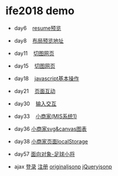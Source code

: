 # ife2018 demo

- day6
    [resume预览](https://letzxgjs.github.io/ife2018/day6/resume.html)

- day8
    [布局预览地址](https://letzxgjs.github.io/ife2018/day8/layout.html)
      
- day11
    [切图网页](https://letzxgjs.github.io/ife2018/day11/index.html)

- day15
    [切图网页](https://letzxgjs.github.io/ife2018/day15/chat.html)

- day18
    [javascript基本操作](https://letzxgjs.github.io/ife2018/day18.html)

- day21
    [页面互动](https://letzxgjs.github.io/ife2018/day21javascript实现帧动画.html)

- day30
    [输入交互 ](https://letzxgjs.github.io/ife2018/day30输入提示流程封装.html)

- day33
    [小商家(MIS系统1)](https://letzxgjs.github.io/ife2018/day33checkbox.html)

- day36
    [小商家svg&canvas图表](https://letzxgjs.github.io/ife2018/day36/day36svgBarChart.html)

- day38
    [小商家页面localStorage](https://letzxgjs.github.io/ife2018/day38/day38localStorage)

- day57
    [面向对象-足球小将](https://letzxgjs.github.io/ife2018/day57/足球小将.html)

- ajax
    [登录](https://letzxgjs.github.io/ife2018/ajax/login.html)
    [注册](https://letzxgjs.github.io/ife2018/ajax/register.html)
    [originaljsonp](https://letzxgjs.github.io/ife2018/jsonp/jsonp.html)
    [jQueryjsonp](https://letzxgjs.github.io/ife2018/jsonp/jQueryjsonp.html)


















